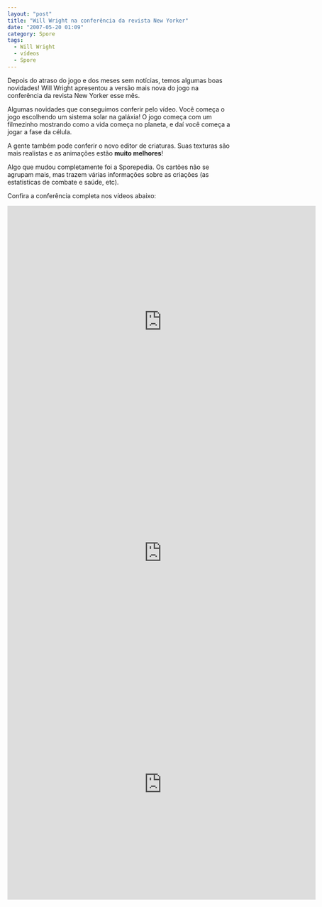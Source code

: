 ```yaml
---
layout: "post"
title: "Will Wright na conferência da revista New Yorker"
date: "2007-05-20 01:09"
category: Spore
tags:
  - Will Wright
  - vídeos
  - Spore
---
```


Depois do atraso do jogo e dos meses sem notícias, temos algumas boas novidades! Will Wright apresentou a versão mais nova do jogo na conferência da revista New Yorker esse mês.

Algumas novidades que conseguimos conferir pelo vídeo. Você começa o jogo escolhendo um sistema solar na galáxia! O jogo começa com um filmezinho mostrando como a vida começa no planeta, e daí você começa a jogar a fase da célula.

A gente também pode conferir o novo editor de criaturas. Suas texturas são mais realistas e as animações estão **muito melhores**!

Algo que mudou completamente foi a Sporepedia. Os cartões não se agrupam mais, mas trazem várias informações sobre as criações (as estatisticas de combate e saúde, etc).

Confira a conferência completa nos vídeos abaixo:

<iframe width="695" height="521" src="https://www.youtube-nocookie.com/embed/aOXwLK2Yt_k" frameborder="0" allow="accelerometer; autoplay; encrypted-media; gyroscope; picture-in-picture" allowfullscreen></iframe>

<iframe width="695" height="521" src="https://www.youtube-nocookie.com/embed/AGFVkO4fJl0" frameborder="0" allow="accelerometer; autoplay; encrypted-media; gyroscope; picture-in-picture" allowfullscreen></iframe>

<iframe width="695" height="521" src="https://www.youtube-nocookie.com/embed/Lz0jxIAadB4" frameborder="0" allow="accelerometer; autoplay; encrypted-media; gyroscope; picture-in-picture" allowfullscreen></iframe>
